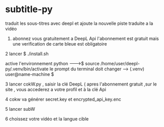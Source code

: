 # subtitle-py
traduit les sous-titres avec deepl et ajoute la nouvelle piste traduite a la vidéo

1. abonnez vous gratuitement a DeepL Api
   l'abonnement est gratuit mais une verification de carte bleue est obligatoire
     
2   lancer $ ./install.sh 

   active l'environnement python --->$ source /home/user/deepl-py/.venv/bin/activate
   le prompt du terminal doit changer --> (.venv) user@name-machine $ 

3   lancer cokW.py , saisir la clé DeepL ( apres l'abonnement gratuit ,sur le site , vous accederez a votre profil et à la clé Api

4   cokw va générer secret.key et  encrypted_api_key.enc 

5   lancer subW 

6   choissez votre vidéo et la langue cible      

